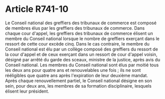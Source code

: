 # Article R741-10

Le Conseil national des greffiers des tribunaux de commerce est composé de membres élus par les greffiers des tribunaux de commerce.   Dans chaque cour d'appel, les greffiers des tribunaux de commerce élisent un membre du Conseil national lorsque le nombre de greffiers exerçant dans le ressort de cette cour excède cinq. Dans le cas contraire, le membre du Conseil national est élu par un collège composé des greffiers du ressort de la cour d'appel et de ceux exerçant dans un ressort de cour d'appel voisin, désigné par arrêté du garde des sceaux, ministre de la justice, après avis du Conseil national.   Les membres du Conseil national sont élus par moitié tous les deux ans pour quatre ans et renouvelables une fois ; ils ne sont rééligibles que quatre ans après l'expiration de leur deuxième mandat.   Après chaque renouvellement partiel, le Conseil national désigne en son sein, pour deux ans, les membres de sa formation disciplinaire, lesquels élisent leur président.